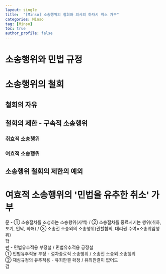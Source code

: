 ```yaml
---
layout: single
title:  "[Minso] 소송행위의 철회와 의사의 하자시 취소 가부"
categories: Minso
tag: [Minso]
toc: true
author_profile: false
---
```


# 소송행위와 민법 규정

# 소송행위의 철회
## 철회의 자유
## 철회의 제한 - 구속적 소송행위
### 취효적 소송행위
### 여효적 소송행위
## 소송행위 철회의 제한의 예외

# 여효적 소송행위의 '민법을 유추한 취소' 가부
문 - ① 소송절차를 조성하는 소송행위(자백) / ② 소송절차를 종료시키는 행위(취하, 포기, 인낙, 화해) / ③ 소송전 소송외의 소송행위(관할합의, 대리권 수여=소송위임행위)  
학  
판 - 민법유추적용 부정설 / 민법유추적용 긍정설  
① 민법유추적용 부정 - 절차종료적 소송행위 / 소송전 소송외 소송행위  
② 재심규정의 유추적용 - 유죄판결 확정 / 유죄판결이 없어도  
검  
